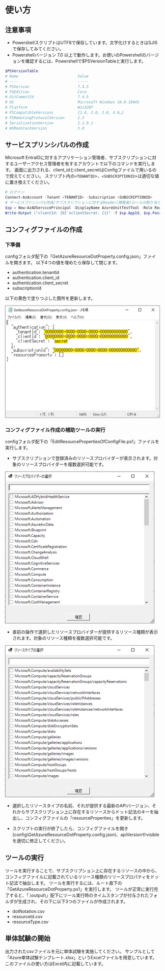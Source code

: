 # 使い方

## 注意事項

- PowershellスクリプトはUTF8で保存しています。文字化けするときはSJISで保存してみてください。
- Powershellバージョン 7.0 以上で動作します。お使いのPowershellのバージョンを確認するには、Powershellで$PSVersionTableと実行します。

```Powershell
$PSVersionTable
# Name                           Value
# ----                           -----
# PSVersion                      7.4.5
# PSEdition                      Core
# GitCommitId                    7.4.5
# OS                             Microsoft Windows 10.0.19045
# Platform                       Win32NT
# PSCompatibleVersions           {1.0, 2.0, 3.0, 4.0…}
# PSRemotingProtocolVersion      2.3
# SerializationVersion           1.1.0.1
# WSManStackVersion              3.0
```

## サービスプリンシパルの作成

Microsoft EntraIDに対するアプリケーション管理者、サブスクリプションに対するユーザーアクセス管理者を有するアカウントで以下のコマンドを実行します。
画面に出力される、client_idとclient_secretはConfigファイルで用いるので控えてください。
スクリプト内の`<TENANTID`>、`<SUBSCRIPTIONID`>は適切な値に置き換えてください。

```Powershell
# ログイン
Connect-AzAccount -Tenant <TENANTID> -Subscription <SUBSCRIPTIONID>
# サービスプリンシパル作成/サブスクリプションに対するReader(閲覧者)ロールの割り当て
$sp = New-AzADServicePrincipal -DisplayName AzureUnitTestTool -Role Reader -Scope /subscriptions/<SUBSCRIPTIONID>
Write-Output ("clientId: {0}`nclientSecret: {1}" -f $sp.AppId, $sp.PasswordCredentials.SecretText)
```

## コンフィグファイルの作成

### 下準備

configフォルダ配下の「GetAzureResourceDotProperty.config.json」ファイルを開きます。
以下4つの値を埋めたら保存して閉じます。

- authentication.tenantId
- authentication.client_id
- authentication.client_secret
- subscriptionId

以下の黄色で塗りつぶした箇所を更新します。

![Select Resource Providers](etc/howto3.png)

### コンフィグファイル作成の補助ツールの実行

configフォルダ配下の「EditResourcePropertiesOfConfigFile.ps1」ファイルを実行します。

- サブスクリプションで登録済みのリソースプロバイダーが表示されます。対象のリソースプロバイダーを複数選択可能です。

![Select Resource Providers](etc/howto1.png)

- 直前の操作で選択したリソースプロバイダーが提供するリソース種類が表示されます。対象のリソース種類を複数選択可能です。

![Select Resource Type](etc/howto2.png)

- 選択したリソースタイプの名前、それが提供する最新のAPIバージョン、それからサブスクリプション上に存在するリソースからドット記法のキーを抽出し、コンフィグファイルの「resourceProperties」を更新します。

- スクリプトの実行が終了したら、コンフィグファイルを開き(config\GetAzureResourceDotProperty.config.json)、apiVersionやvisibleを適切に修正してください。

## ツールの実行

ツールを実行することで、サブスクリプション上に存在するリソースの中から、コンフィグファイルに記載されているリソース種類のリソースプロパティをドット記法で抽出します。
ツールを実行するには、ルート直下の「GetAzureResourceDotProperty.ps1」を実行します。
ツールが正常に実行完了すると、「.\output\」配下にツール実行時のタイムスタンプが付与されたフォルダが生成され、その下に以下3つのファイルが作成されます。
- dotNotation.csv
- resourceId.csv
- resourceType.csv

## 単体試験の開始

出力されたcsvファイルを元に単体試験を実施してください。
サンプルとして「Azure単体試験テンプレート.xlsx」というExcelファイルを用意しています。
このファイルの使い方はExcel内に記載しています。